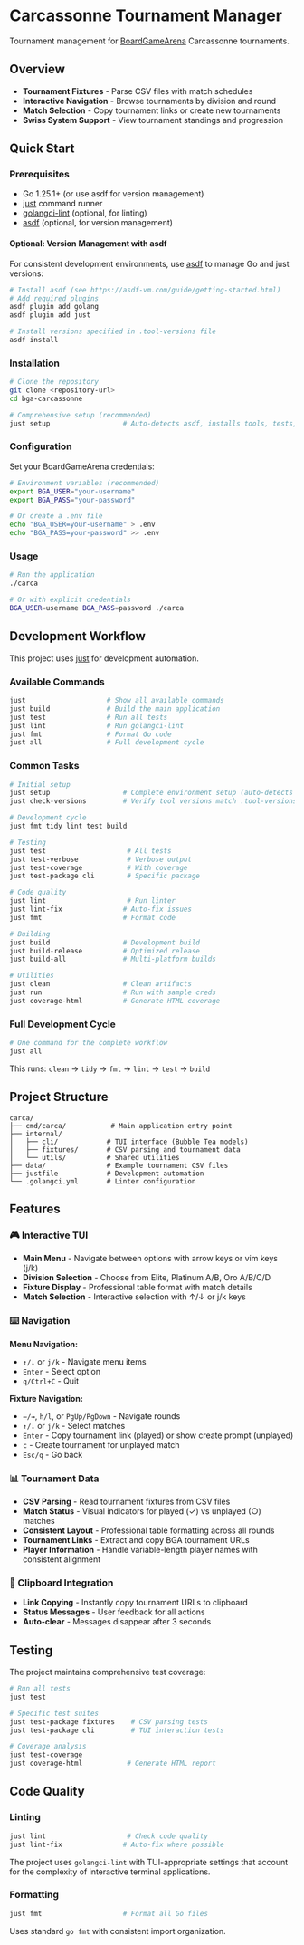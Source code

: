 # Carcassonne Tournament Manager

Tournament management for [BoardGameArena](https://boardgamearena.com) Carcassonne tournaments.

## Overview

- **Tournament Fixtures** - Parse CSV files with match schedules
- **Interactive Navigation** - Browse tournaments by division and round
- **Match Selection** - Copy tournament links or create new tournaments
- **Swiss System Support** - View tournament standings and progression

## Quick Start

### Prerequisites

- Go 1.25.1+ (or use asdf for version management)
- [just](https://github.com/casey/just) command runner
- [golangci-lint](https://golangci-lint.run/) (optional, for linting)
- [asdf](https://asdf-vm.com/) (optional, for version management)

#### Optional: Version Management with asdf

For consistent development environments, use [asdf](https://asdf-vm.com/) to manage Go and just versions:

```bash
# Install asdf (see https://asdf-vm.com/guide/getting-started.html)
# Add required plugins
asdf plugin add golang
asdf plugin add just

# Install versions specified in .tool-versions file
asdf install
```

### Installation

```bash
# Clone the repository
git clone <repository-url>
cd bga-carcassonne

# Comprehensive setup (recommended)
just setup                  # Auto-detects asdf, installs tools, tests, and builds
```

### Configuration

Set your BoardGameArena credentials:

```bash
# Environment variables (recommended)
export BGA_USER="your-username"
export BGA_PASS="your-password"

# Or create a .env file
echo "BGA_USER=your-username" > .env
echo "BGA_PASS=your-password" >> .env
```

### Usage

```bash
# Run the application
./carca

# Or with explicit credentials
BGA_USER=username BGA_PASS=password ./carca
```

## Development Workflow

This project uses [just](https://github.com/casey/just) for development automation.

### Available Commands

```bash
just                    # Show all available commands
just build              # Build the main application
just test               # Run all tests
just lint               # Run golangci-lint
just fmt                # Format Go code
just all                # Full development cycle
```

### Common Tasks

```bash
# Initial setup
just setup                  # Complete environment setup (auto-detects asdf)
just check-versions         # Verify tool versions match .tool-versions

# Development cycle
just fmt tidy lint test build

# Testing
just test                    # All tests
just test-verbose            # Verbose output
just test-coverage           # With coverage
just test-package cli        # Specific package

# Code quality
just lint                    # Run linter
just lint-fix               # Auto-fix issues
just fmt                    # Format code

# Building
just build                  # Development build
just build-release          # Optimized release
just build-all              # Multi-platform builds

# Utilities
just clean                  # Clean artifacts
just run                    # Run with sample creds
just coverage-html          # Generate HTML coverage
```

### Full Development Cycle

```bash
# One command for the complete workflow
just all
```

This runs: `clean` → `tidy` → `fmt` → `lint` → `test` → `build`

## Project Structure

```
carca/
├── cmd/carca/           # Main application entry point
├── internal/
│   ├── cli/            # TUI interface (Bubble Tea models)
│   ├── fixtures/       # CSV parsing and tournament data
│   └── utils/          # Shared utilities
├── data/               # Example tournament CSV files
├── justfile            # Development automation
└── .golangci.yml       # Linter configuration
```

## Features

### 🎮 Interactive TUI

- **Main Menu** - Navigate between options with arrow keys or vim keys (j/k)
- **Division Selection** - Choose from Elite, Platinum A/B, Oro A/B/C/D
- **Fixture Display** - Professional table format with match details
- **Match Selection** - Interactive selection with ↑/↓ or j/k keys

### ⌨️ Navigation

**Menu Navigation:**

- `↑/↓` or `j/k` - Navigate menu items
- `Enter` - Select option
- `q/Ctrl+C` - Quit

**Fixture Navigation:**

- `←/→`, `h/l`, or `PgUp/PgDown` - Navigate rounds
- `↑/↓` or `j/k` - Select matches
- `Enter` - Copy tournament link (played) or show create prompt (unplayed)
- `c` - Create tournament for unplayed match
- `Esc/q` - Go back

### 📊 Tournament Data

- **CSV Parsing** - Read tournament fixtures from CSV files
- **Match Status** - Visual indicators for played (✓) vs unplayed (○) matches
- **Consistent Layout** - Professional table formatting across all rounds
- **Tournament Links** - Extract and copy BGA tournament URLs
- **Player Information** - Handle variable-length player names with consistent alignment

### 🔗 Clipboard Integration

- **Link Copying** - Instantly copy tournament URLs to clipboard
- **Status Messages** - User feedback for all actions
- **Auto-clear** - Messages disappear after 3 seconds

## Testing

The project maintains comprehensive test coverage:

```bash
# Run all tests
just test

# Specific test suites
just test-package fixtures    # CSV parsing tests
just test-package cli         # TUI interaction tests

# Coverage analysis
just test-coverage
just coverage-html           # Generate HTML report
```

## Code Quality

### Linting

```bash
just lint                    # Check code quality
just lint-fix               # Auto-fix where possible
```

The project uses `golangci-lint` with TUI-appropriate settings that account for the complexity of interactive terminal applications.

### Formatting

```bash
just fmt                    # Format all Go files
```

Uses standard `go fmt` with consistent import organization.
